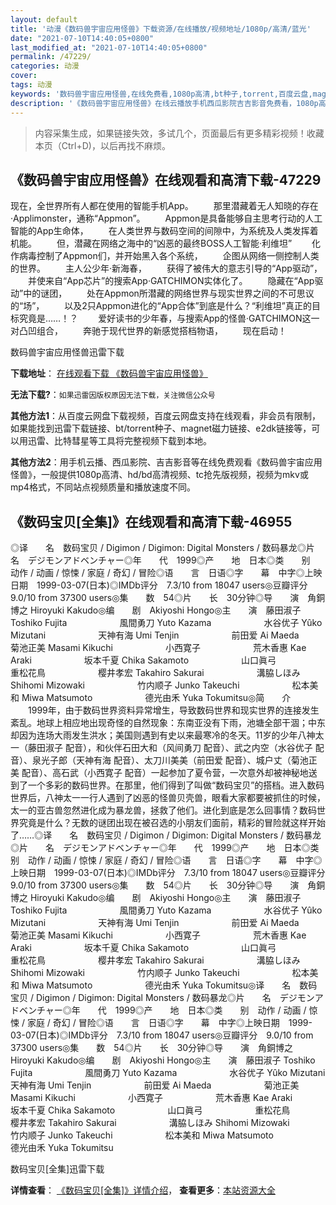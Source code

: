```yaml
---
layout: default
title: '动漫《数码兽宇宙应用怪兽》下载资源/在线播放/视频地址/1080p/高清/蓝光'
date: "2021-07-10T14:40:05+0800"
last_modified_at: "2021-07-10T14:40:05+0800"
permalink: /47229/
categories: 动漫
cover:
tags: 动漫
keywords: '数码兽宇宙应用怪兽,在线免费看,1080p高清,bt种子,torrent,百度云盘,magnet,磁力链,迅雷下载资源'
description: '《数码兽宇宙应用怪兽》在线云播放手机西瓜影院吉吉影音免费看，1080p高清bd/hd未删减完整版和tc抢先枪版，mkv/mp4格式，附带bt/torrent种子、magnet/磁力链、百度云盘、网盘资源迅雷下载链接'
---
```


>内容采集生成，如果链接失效，多试几个，页面最后有更多精彩视频！收藏本页（Ctrl+D)，以后再找不麻烦。


## 《数码兽宇宙应用怪兽》在线观看和高清下载-47229

现在，全世界所有人都在使用的智能手机App。 　　那里潜藏着无人知晓的存在·Applimonster，通称“Appmon”。 　　Appmon是具备能够自主思考行动的人工智能的App生命体， 　　在人类世界与数码空间的间隙中，为系统及人类发挥着机能。 　　但，潜藏在网络之海中的“凶恶的最终BOSS人工智能·利维坦” 　　化作病毒控制了Appmon们，并开始黑入各个系统， 　　企图从网络一侧控制人类的世界。 　　主人公少年·新海春， 　　获得了被伟大的意志引导的“App驱动”， 　　并使来自“App芯片”的搜索App·GATCHIMON实体化了。 　　隐藏在“App驱动”中的谜团， 　　处在Appmon所潜藏的网络世界与现实世界之间的不可思议的“场”， 　　以及2只Appmon进化的“App合体”到底是什么？“利维坦”真正的目标究竟是……！？ 　　爱好读书的少年春，与搜索App的怪兽·GATCHIMON这一对凸凹组合， 　　奔驰于现代世界的新感觉搭档物语， 　　现在启动！


数码兽宇宙应用怪兽迅雷下载

**下载地址**： [在线观看下载 《数码兽宇宙应用怪兽》](https://www.993dy.com//vod-detail-id-6293.html) 


**无法下载?**：`如果迅雷因版权原因无法下载，关注微信公众号 `

**其他方法1**：从百度云网盘下载视频，百度云网盘支持在线观看，非会员有限制，如果能找到迅雷下载链接、bt/torrent种子、magnet磁力链接、e2dk链接等，可以用迅雷、比特彗星等工具将完整视频下载到本地。

**其他方法2**：用手机云播、西瓜影院、吉吉影音等在线免费观看《数码兽宇宙应用怪兽》，一般提供1080p高清、hd/bd高清视频、tc抢先版视频，视频为mkv或mp4格式，不同站点视频质量和播放速度不同。


## 《数码宝贝[全集]》在线观看和高清下载-46955

◎译　　名　数码宝贝 / Digimon / Digimon: Digital Monsters / 数码暴龙◎片　　名　デジモンアドベンチャー◎年　　代　1999◎产　　地　日本◎类　　别　动作 / 动画 / 惊悚 / 家庭 / 奇幻 / 冒险◎语　　言　日语◎字　　幕　中字◎上映日期　1999-03-07(日本)◎IMDb评分　7.3/10 from 18047 users◎豆瓣评分　9.0/10 from 37300 users◎集　　数　54◎片　　长　30分钟◎导　　演　角銅博之 Hiroyuki Kakudo◎编　　剧　Akiyoshi Hongo◎主　　演　藤田淑子 Toshiko Fujita　　　　　　風間勇刀 Yuto Kazama　　　　　　水谷优子 Yûko Mizutani　　　　　　天神有海 Umi Tenjin　　　　　　前田爱 Ai Maeda　　　　　　菊池正美 Masami Kikuchi　　　　　　小西寛子　　　　　　荒木香惠 Kae Araki　　　　　　坂本千夏 Chika Sakamoto　　　　　　山口眞弓　　　　　　重松花鳥　　　　　　樱井孝宏 Takahiro Sakurai　　　　　　溝脇しほみ Shihomi Mizowaki　　　　　　竹内顺子 Junko Takeuchi　　　　　　松本美和 Miwa Matsumoto　　　　　　德光由禾 Yuka Tokumitsu◎简　　介 　　1999年，由于数码世界资料异常增生，导致数码世界和现实世界的连接发生紊乱。地球上相应地出现奇怪的自然现象：东南亚没有下雨，池塘全部干涸；中东却因为连场大雨发生洪水；美国则遇到有史以来最寒冷的冬天。11岁的少年八神太一（藤田淑子 配音），和伙伴石田大和（风间勇刀 配音）、武之内空（水谷优子 配音）、泉光子郎（天神有海 配音）、太刀川美美（前田爱 配音）、城户丈（菊池正美 配音）、高石武（小西寛子 配音）一起参加了夏令营，一次意外却被神秘地送到了一个多彩的数码世界。在那里，他们得到了叫做“数码宝贝”的搭档。进入数码世界后，八神太一一行人遇到了凶恶的怪兽贝壳兽，眼看大家都要被抓住的时候，太一的亚古兽忽然进化成为暴龙兽，拯救了他们。进化到底是怎么回事情？数码世界究竟是什么？无数的谜团出现在被召选的小朋友们面前，精彩的冒险就这样开始了……◎译　　名　数码宝贝 / Digimon / Digimon: Digital Monsters / 数码暴龙◎片　　名　デジモンアドベンチャー◎年　　代　1999◎产　　地　日本◎类　　别　动作 / 动画 / 惊悚 / 家庭 / 奇幻 / 冒险◎语　　言　日语◎字　　幕　中字◎上映日期　1999-03-07(日本)◎IMDb评分　7.3/10 from 18047 users◎豆瓣评分　9.0/10 from 37300 users◎集　　数　54◎片　　长　30分钟◎导　　演　角銅博之 Hiroyuki Kakudo◎编　　剧　Akiyoshi Hongo◎主　　演　藤田淑子 Toshiko Fujita　　　　　　風間勇刀 Yuto Kazama　　　　　　水谷优子 Yûko Mizutani　　　　　　天神有海 Umi Tenjin　　　　　　前田爱 Ai Maeda　　　　　　菊池正美 Masami Kikuchi　　　　　　小西寛子　　　　　　荒木香惠 Kae Araki　　　　　　坂本千夏 Chika Sakamoto　　　　　　山口眞弓　　　　　　重松花鳥　　　　　　樱井孝宏 Takahiro Sakurai　　　　　　溝脇しほみ Shihomi Mizowaki　　　　　　竹内顺子 Junko Takeuchi　　　　　　松本美和 Miwa Matsumoto　　　　　　德光由禾 Yuka Tokumitsu◎译　　名　数码宝贝 / Digimon / Digimon: Digital Monsters / 数码暴龙◎片　　名　デジモンアドベンチャー◎年　　代　1999◎产　　地　日本◎类　　别　动作 / 动画 / 惊悚 / 家庭 / 奇幻 / 冒险◎语　　言　日语◎字　　幕　中字◎上映日期　1999-03-07(日本)◎IMDb评分　7.3/10 from 18047 users◎豆瓣评分　9.0/10 from 37300 users◎集　　数　54◎片　　长　30分钟◎导　　演　角銅博之 Hiroyuki Kakudo◎编　　剧　Akiyoshi Hongo◎主　　演　藤田淑子 Toshiko Fujita　　　　　　風間勇刀 Yuto Kazama　　　　　　水谷优子 Yûko Mizutani　　　　　　天神有海 Umi Tenjin　　　　　　前田爱 Ai Maeda　　　　　　菊池正美 Masami Kikuchi　　　　　　小西寛子　　　　　　荒木香惠 Kae Araki　　　　　　坂本千夏 Chika Sakamoto　　　　　　山口眞弓　　　　　　重松花鳥　　　　　　樱井孝宏 Takahiro Sakurai　　　　　　溝脇しほみ Shihomi Mizowaki　　　　　　竹内顺子 Junko Takeuchi　　　　　　松本美和 Miwa Matsumoto　　　　　　德光由禾 Yuka Tokumitsu


数码宝贝[全集]迅雷下载

**详情查看**： [《数码宝贝[全集]》详情介绍](/movie/46955/)， **查看更多**：[本站资源大全](/movie/t/all/)

